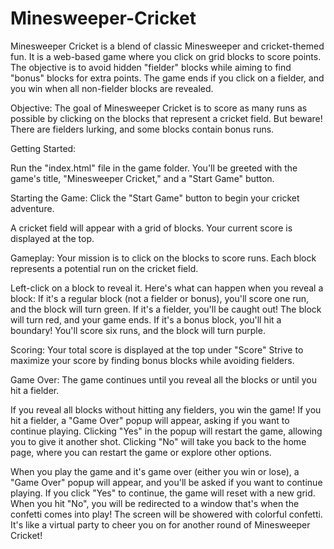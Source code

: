 # Minesweeper-Cricket
Minesweeper Cricket is a blend of classic Minesweeper and cricket-themed fun. It is a web-based game where you click on grid blocks to score points. The objective is to avoid hidden "fielder" blocks while aiming to find "bonus" blocks for extra points. The game ends if you click on a fielder, and you win when all non-fielder blocks are revealed.

Objective: The goal of Minesweeper Cricket is to score as many runs as possible by clicking on the blocks that represent a cricket field. But beware! There are fielders lurking, and some blocks contain bonus runs.

Getting Started:

Run the "index.html" file in the game folder.
You'll be greeted with the game's title, "Minesweeper Cricket," and a "Start Game" button.

Starting the Game: Click the "Start Game" button to begin your cricket adventure.

A cricket field will appear with a grid of blocks. Your current score is displayed at the top.

Gameplay: Your mission is to click on the blocks to score runs. Each block represents a potential run on the cricket field.

Left-click on a block to reveal it. Here's what can happen when you reveal a block:
If it's a regular block (not a fielder or bonus), you'll score one run, and the block will turn green.
If it's a fielder, you'll be caught out! The block will turn red, and your game ends.
If it's a bonus block, you'll hit a boundary! You'll score six runs, and the block will turn purple.

Scoring: Your total score is displayed at the top under "Score" Strive to maximize your score by finding bonus blocks while avoiding fielders.

Game Over: The game continues until you reveal all the blocks or until you hit a fielder.

If you reveal all blocks without hitting any fielders, you win the game!
If you hit a fielder, a "Game Over" popup will appear, asking if you want to continue playing.
Clicking "Yes" in the popup will restart the game, allowing you to give it another shot.
Clicking "No" will take you back to the home page, where you can restart the game or explore other options.

When you play the game and it's game over (either you win or lose), a "Game Over" popup will appear, and you'll be asked if you want to continue playing. If you click "Yes" to continue, the game will reset with a new grid. When you hit "No", you will be redirected to a window that's when the confetti comes into play! The screen will be showered with colorful confetti. It's like a virtual party to cheer you on for another round of Minesweeper Cricket! 
